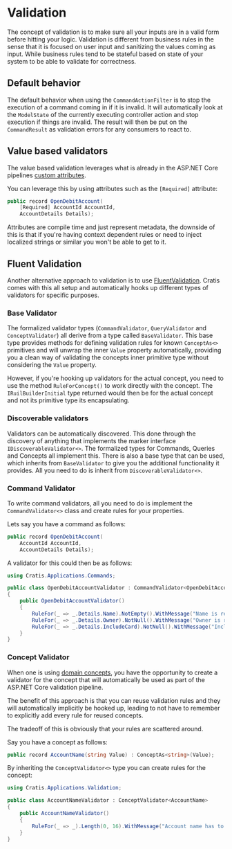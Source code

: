 # Validation

The concept of validation is to make sure all your inputs are in a valid form before hitting your logic.
Validation is different from business rules in the sense that it is focused on user input and sanitizing the values
coming as input. While business rules tend to be stateful based on state of your system to be able to validate
for correctness.

## Default behavior

The default behavior when using the `CommandActionFilter` is to stop the execution of a command coming in if it is invalid.
It will automatically look at the `ModelState` of the currently executing controller action and stop execution if things are
invalid. The result will then be put on the `CommandResult` as validation errors for any consumers to react to.

## Value based validators

The value based validation leverages what is already in the ASP.NET Core pipelines [custom attributes](https://docs.microsoft.com/en-us/aspnet/core/mvc/models/validation?view=aspnetcore-6.0#custom-attributes).

You can leverage this by using attributes such as the `[Required]` attribute:

```csharp
public record OpenDebitAccount(
    [Required] AccountId AccountId,
    AccountDetails Details);
```

Attributes are compile time and just represent metadata, the downside of this is that if you're having context dependent rules or need
to inject localized strings or similar you won't be able to get to it.

## Fluent Validation

Another alternative approach to validation is to use [FluentValidation](https://docs.fluentvalidation.net).
Cratis comes with this all setup and automatically hooks up different types of validators for specific purposes.

### Base Validator

The formalized validator types (`CommandValidator`, `QueryValidator` and `ConceptValidator`) all derive from a
type called `BaseValidator`. This base type provides methods for defining validation rules for known `ConceptAs<>`
primitives and will unwrap the inner `Value` property automatically, providing you a clean way of validating the
concepts inner primitive type without considering the `Value` property.

However, if you're hooking up validators for the actual concept, you need to use the method `RuleForConcept()`
to work directly with the concept. The `IRuilBuilderInitial` type returned would then be for the actual concept and
not its primitive type its encapsulating.

### Discoverable validators

Validators can be automatically discovered. This done through the discovery of anything that implements the marker
interface `IDiscoverableValidator<>`. The formalized types for Commands, Queries and Concepts all implement this.
There is also a base type that can be used, which inherits from `BaseValidator` to give you the additional functionality
it provides. All you need to do is inherit from `DiscoverableValidator<>`.

### Command Validator

To write command validators, all you need to do is implement the `CommandValidator<>` class and create
rules for your properties.

Lets say you have a command as follows:

```csharp
public record OpenDebitAccount(
    AccountId AccountId,
    AccountDetails Details);
```

A validator for this could then be as follows:

```csharp
using Cratis.Applications.Commands;

public class OpenDebitAccountValidator : CommandValidator<OpenDebitAccount>
{
    public OpenDebitAccountValidator()
    {
        RuleFor(_ => _.Details.Name).NotEmpty().WithMessage("Name is required");
        RuleFor(_ => _.Details.Owner).NotNull().WithMessage("Owner is required");
        RuleFor(_ => _.Details.IncludeCard).NotNull().WithMessage("Include card should be specified");
    }
}
```

### Concept Validator

When one is using [domain concepts](../fundamentals/concepts.md), you have the opportunity to create a validator for
the concept that will automatically be used as part of the ASP.NET Core validation pipeline.

The benefit of this approach is that you can reuse validation rules and they will automatically implicitly be hooked
up, leading to not have to remember to explicitly add every rule for reused concepts.

The tradeoff of this is obviously that your rules are scattered around.

Say you have a concept as follows:

```csharp
public record AccountName(string Value) : ConceptAs<string>(Value);
```

By inheriting the `ConceptValidator<>` type you can create rules for the concept:

```csharp
using Cratis.Applications.Validation;

public class AccountNameValidator : ConceptValidator<AccountName>
{
    public AccountNameValidator()
    {
        RuleFor(_ => _).Length(0, 16).WithMessage("Account name has to be less than 16 characters");
    }
}
```

